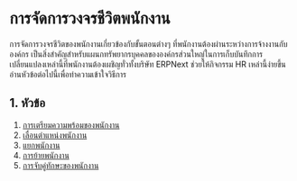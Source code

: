 <!-- add-breadcrumbs -->
# การจัดการวงจรชีวิตพนักงาน

การจัดการวงจรชีวิตของพนักงานเกี่ยวข้องกับขั้นตอนต่างๆ ที่พนักงานต้องผ่านระหว่างการจ้างงานกับองค์กร เป็นสิ่งสำคัญสำหรับแผนกทรัพยากรบุคคลขององค์กรส่วนใหญ่ในการเก็บบันทึกการเปลี่ยนแปลงเหล่านี้ที่พนักงานต้องเผชิญทั่วทั้งบริษัท ERPNext ช่วยให้กิจกรรม HR เหล่านี้ง่ายขึ้น อ่านหัวข้อต่อไปนี้เพื่อทำความเข้าใจวิธีการ


## 1. หัวข้อ
1. [การเตรียมความพร้อมของพนักงาน](/docs/user/manual/th/human-resources/employee-onboarding)
1. [เลื่อนตำแหน่งพนักงาน](/docs/user/manual/th/human-resources/employee_promotion)
1. [แยกพนักงาน](/docs/user/manual/th/human-resources/employee-separation)
1. [การย้ายพนักงาน](/docs/user/manual/th/human-resources/employee_transfer)
1. [การจับคู่ทักษะของพนักงาน](/docs/user/manual/th/human-resources/employee_skill_map)

